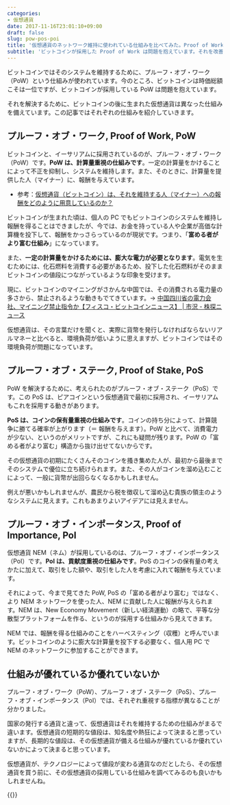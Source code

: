 ```yaml
---
categories:
- 仮想通貨
date: 2017-11-16T23:01:10+09:00
draft: false
slug: pow-pos-poi
title: '仮想通貨のネットワーク維持に使われている仕組みを比べてみた。Proof of Work, Proof of Stake, Proof of Importance'
subtitle: 'ビットコインが採用した Proof of Work は問題を抱えています。それを改善するために後発の仮想通貨は Proof of Stake, Proof of Importance など異なる仕組みを実装しています。'
---
```


ビットコインではそのシステムを維持するために、プルーフ・オブ・ワーク（PoW）という仕組みが使われています。今のところ、ビットコインは時価総額こそは一位ですが、ビットコインが採用している PoW は問題を抱えています。

それを解決するために、ビットコインの後に生まれた仮想通貨は異なった仕組みを備えています。この記事ではそれぞれの仕組みを紹介していきます。

## プルーフ・オブ・ワーク, Proof of Work, PoW

ビットコインと、イーサリアムに採用されているのが、プルーフ・オブ・ワーク（PoW）です。**PoW は、計算量重視の仕組みです**。一定の計算量をかけることによって不正を抑制し、システムを維持します。また、そのときに、計算量を提供した人（マイナー）に、報酬を与えています。

- 参考：[仮想通貨（ビットコイン）は、それを維持する人（マイナー）への報酬をどのように用意しているのか？](/archives/incentive-of-maintaining-bitcoin-blockchain/)

ビットコインが生まれた頃は、個人の PC でもビットコインのシステムを維持し報酬を得ることはできましたが、今では、お金を持っている人や企業が高価な計算機を投下して、報酬をかっさらっているのが現状です。つまり、「**富める者がより富む仕組み**」になっています。

また、**一定の計算量をかけるためには、膨大な電力が必要となります**。電気を生むためには、化石燃料を消費する必要があるため、投下した化石燃料がそのままビットコインの値段につながっているような印象を受けます。

現に、ビットコインのマイニングがさかんな中国では、その消費される電力量の多さから、禁止されるような動きもでてきています。→ [中国四川省の電力会社、マイニング禁止指令か【フィスコ・ビットコインニュース】 | 市況 - 株探ニュース](https://kabutan.jp/news/marketnews/?b=n201711160589)

仮想通貨は、その言葉だけを聞くと、実際に貨幣を発行しなければならないリアルマネーと比べると、環境負荷が低いように思えますが、ビットコインではその環境負荷が問題になっています。

## プルーフ・オブ・ステーク, Proof of Stake, PoS

PoW を解決するために、考えられたのがプルーフ・オブ・ステーク（PoS）です。この PoS は、ピアコインという仮想通貨で最初に採用され、イーサリアムもこれを採用する動きがあります。

**PoS は、コインの保有量重視の仕組みです**。コインの持ち分によって、計算競争に勝てる確率が上がります（＝ 報酬を与えます）。PoW と比べて、消費電力が少ない、というのがメリットですが、これにも疑問が残ります。PoW の「富める者がより富む」構造から抜け出せてないからです。

その仮想通貨の初期にたくさんそのコインを搔き集めた人が、最初から最後までそのシステムで優位に立ち続けられます。また、その人がコインを溜め込むことによって、一般に貨幣が出回らなくなるかもしれません。

例えが悪いかもしれませんが、農民から税を徴収して溜め込む貴族の領主のようなシステムに見えます。これもあまりよいアイデアには見えません。

## プルーフ・オブ・インポータンス, Proof of Importance, PoI

仮想通貨 NEM（ネム）が採用しているのは、プルーフ・オブ・インポータンス（PoI）です。**PoI は、貢献度重視の仕組みです**。PoS のコインの保有量の考えかたに加えて、取引をした額や、取引をした人を考慮に入れて報酬を与えています。

それによって、今まで見てきた PoW, PoS の「富める者がより富む」ではなく、より NEM ネットワークを使った人、NEM に貢献した人に報酬が与えられます。NEM は、New Economy Movement（新しい経済運動）の略で、平等な分散型プラットフォームを作る、というのが採用する仕組みから見えてきます。

NEM では、報酬を得る仕組みのことをハーベスティング（収穫）と呼んでいます。ビットコインのように膨大な計算量を投下する必要なく、個人用 PC で NEM のネットワークに参加することができます。

## 仕組みが優れているか優れていないか

プルーフ・オブ・ワーク（PoW）、プルーフ・オブ・ステーク（PoS）、プルーフ・オブ・インポータンス（PoI）では、それぞれ重視する指標が異なることが分かりました。

国家の発行する通貨と違って、仮想通貨はそれを維持するための仕組みがまるで違います。仮想通貨の短期的な値段は、知名度や熱狂によって決まると思っていますが、長期的な値段は、その仮想通貨が備える仕組みが優れているか優れていないかによって決まると思っています。

仮想通貨が、テクノロジーによって値段が変わる通貨なのだとしたら、その仮想通貨を買う前に、その仮想通貨の採用している仕組みを調べてみるのも良いかもしれませんね。

{{<cryptocurrency>}}